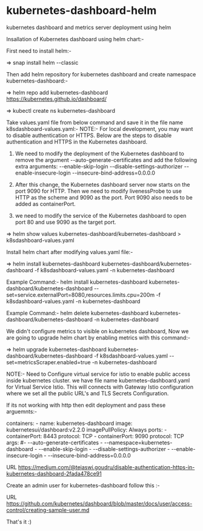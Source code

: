# kubernetes-dashboard-helm
kubernetes dashboard and metrics server deployment using helm

Insallation of Kubernetes dashboard using helm chart:-
 
First need to install helm:-

=> snap install helm --classic

Then add helm repository for kubernetes dashboard and create namespace kubernetes-dashboard:-

=> helm repo add kubernetes-dashboard https://kubernetes.github.io/dashboard/

=> kubectl create ns kubernetes-dashboard

Take values.yaml file from below command and save it in the file name k8sdashboard-values.yaml:-
NOTE:-
For local development, you may want to disable authentication or HTTPS. Below are the steps to disable authentication and HTTPS in the Kubernetes dashboard.

1. We need to modify the deployment of the Kubernetes dashboard to remove the argument --auto-generate-certificates and add the following extra arguments:
--enable-skip-login
--disable-settings-authorizer
--enable-insecure-login
--insecure-bind-address=0.0.0.0
2. After this change, the Kubernetes dashboard server now starts on the port 9090 for HTTP. Then we need to modify livenessProbe to use HTTP as the scheme and 9090 as the port. Port 9090 also needs to be added as containerPort.

3. we need to modify the service of the Kubernetes dashboard to open port 80 and use 9090 as the target port.

=> helm show values kubernetes-dashboard/kubernetes-dashboard > k8sdashboard-values.yaml

Install helm chart after modifying values.yaml file:-

=> helm install kubernetes-dashboard  kubernetes-dashboard/kubernetes-dashboard -f k8sdashboard-values.yaml  -n kubernetes-dashboard

Example Command:- helm install kubernetes-dashboard  kubernetes-dashboard/kubernetes-dashboard --set=service.externalPort=8080,resources.limits.cpu=200m -f k8sdashboard-values.yaml  -n kubernetes-dashboard

Example Command:- helm delete kubernetes-dashboard  kubernetes-dashboard/kubernetes-dashboard  -n kubernetes-dashboard

We didn't configure metrics to visible on kubernetes dashboard, Now we are going to upgrade helm chart by enabling metrics with this command:-

=> helm upgrade kubernetes-dashboard  kubernetes-dashboard/kubernetes-dashboard -f k8sdashboard-values.yaml  --set=metricsScraper.enabled=true -n kubernetes-dashboard

NOTE:-
Need to Configure virtual service for istio to enable public access inside kubernetes cluster.
we have file name kubernetes-dashboard.yaml for Virtual Service Istio. This will connects with Gateway Istio configuration where we set all the public URL's and TLS Secrets Configuration.

If its not working with http then edit deployment and pass these arguemnts:-

containers:
        - name: kubernetes-dashboard
          image: kubernetesui/dashboard:v2.2.0
          imagePullPolicy: Always
          ports:
            - containerPort: 8443
              protocol: TCP
            - containerPort: 9090
              protocol: TCP  
          args:
            #- --auto-generate-certificates
            - --namespace=kubernetes-dashboard
            - --enable-skip-login
            - --disable-settings-authorizer
            - --enable-insecure-login
            - --insecure-bind-address=0.0.0.0


URL  https://medium.com/@tejaswi.goudru/disable-authentication-https-in-kubernetes-dashboard-2fada478ce91



Create an admin user for kubernetes-dashboard follow this :- 

URL https://github.com/kubernetes/dashboard/blob/master/docs/user/access-control/creating-sample-user.md


That's it :)
